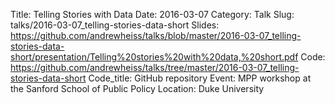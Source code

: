 Title: Telling Stories with Data
Date: 2016-03-07
Category: Talk
Slug: talks/2016-03-07_telling-stories-data-short
Slides: https://github.com/andrewheiss/talks/blob/master/2016-03-07_telling-stories-data-short/presentation/Telling%20stories%20with%20data,%20short.pdf
Code: https://github.com/andrewheiss/talks/tree/master/2016-03-07_telling-stories-data-short
Code_title: GitHub repository
Event: MPP workshop at the Sanford School of Public Policy
Location: Duke University
